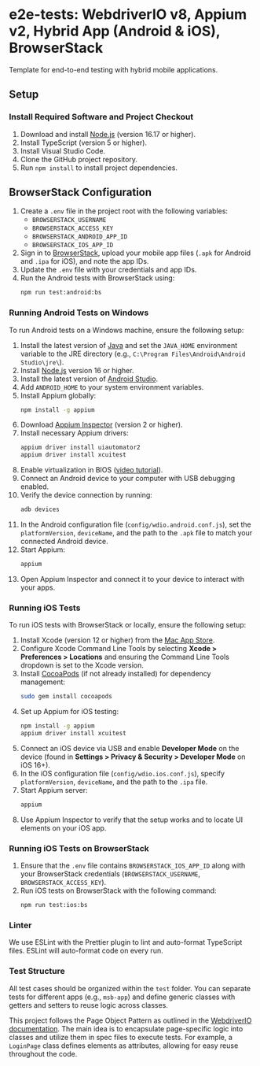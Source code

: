 
# e2e-tests: WebdriverIO v8, Appium v2, Hybrid App (Android & iOS), BrowserStack

Template for end-to-end testing with hybrid mobile applications.

## Setup

### Install Required Software and Project Checkout

1. Download and install [Node.js](https://nodejs.org/) (version 16.17 or higher).
2. Install TypeScript (version 5 or higher).
3. Install Visual Studio Code.
4. Clone the GitHub project repository.
5. Run `npm install` to install project dependencies.

## BrowserStack Configuration

1. Create a `.env` file in the project root with the following variables:
   - `BROWSERSTACK_USERNAME`
   - `BROWSERSTACK_ACCESS_KEY`
   - `BROWSERSTACK_ANDROID_APP_ID`
   - `BROWSERSTACK_IOS_APP_ID`
2. Sign in to [BrowserStack](https://www.browserstack.com/), upload your mobile app files (`.apk` for Android and `.ipa` for iOS), and note the app IDs.
3. Update the `.env` file with your credentials and app IDs.
4. Run the Android tests with BrowserStack using:
   ```sh
   npm run test:android:bs
   ```

### Running Android Tests on Windows

To run Android tests on a Windows machine, ensure the following setup:

1. Install the latest version of [Java](https://www.java.com/download/manual.jsp) and set the `JAVA_HOME` environment variable to the JRE directory (e.g., `C:\Program Files\Android\Android Studio\jre\`).
2. Install [Node.js](https://nodejs.org/) version 16 or higher.
3. Install the latest version of [Android Studio](https://developer.android.com/studio).
4. Add `ANDROID_HOME` to your system environment variables.
5. Install Appium globally:
   ```sh
   npm install -g appium
   ```
6. Download [Appium Inspector](https://github.com/appium/appium-inspector/releases) (version 2 or higher).
7. Install necessary Appium drivers:
   ```sh
   appium driver install uiautomator2
   appium driver install xcuitest
   ```
8. Enable virtualization in BIOS ([video tutorial](https://www.youtube.com/watch?v=UgDxU0jZAe4)).
9. Connect an Android device to your computer with USB debugging enabled.
10. Verify the device connection by running:
    ```sh
    adb devices
    ```
11. In the Android configuration file (`config/wdio.android.conf.js`), set the `platformVersion`, `deviceName`, and the path to the `.apk` file to match your connected Android device.
12. Start Appium:
    ```sh
    appium
    ```
13. Open Appium Inspector and connect it to your device to interact with your apps.

### Running iOS Tests

To run iOS tests with BrowserStack or locally, ensure the following setup:

1. Install Xcode (version 12 or higher) from the [Mac App Store](https://apps.apple.com/us/app/xcode/id497799835).
2. Configure Xcode Command Line Tools by selecting **Xcode > Preferences > Locations** and ensuring the Command Line Tools dropdown is set to the Xcode version.
3. Install [CocoaPods](https://cocoapods.org/) (if not already installed) for dependency management:
   ```sh
   sudo gem install cocoapods
   ```
4. Set up Appium for iOS testing:
   ```sh
   npm install -g appium
   appium driver install xcuitest
   ```
5. Connect an iOS device via USB and enable **Developer Mode** on the device (found in **Settings > Privacy & Security > Developer Mode** on iOS 16+).
6. In the iOS configuration file (`config/wdio.ios.conf.js`), specify `platformVersion`, `deviceName`, and the path to the `.ipa` file.
7. Start Appium server:
   ```sh
   appium
   ```
8. Use Appium Inspector to verify that the setup works and to locate UI elements on your iOS app.

### Running iOS Tests on BrowserStack

1. Ensure that the `.env` file contains `BROWSERSTACK_IOS_APP_ID` along with your BrowserStack credentials (`BROWSERSTACK_USERNAME`, `BROWSERSTACK_ACCESS_KEY`).
2. Run iOS tests on BrowserStack with the following command:
   ```sh
   npm run test:ios:bs
   ```

### Linter

We use ESLint with the Prettier plugin to lint and auto-format TypeScript files. ESLint will auto-format code on every run.

### Test Structure

All test cases should be organized within the `test` folder. You can separate tests for different apps (e.g., `msb-app`) and define generic classes with getters and setters to reuse logic across classes.

This project follows the Page Object Pattern as outlined in the [WebdriverIO documentation](https://webdriver.io/docs/pageobjects.html). The main idea is to encapsulate page-specific logic into classes and utilize them in spec files to execute tests. For example, a `LoginPage` class defines elements as attributes, allowing for easy reuse throughout the code.
